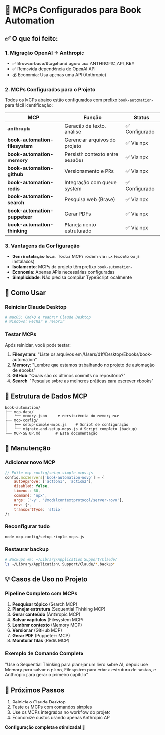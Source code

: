 # 🎯 MCPs Configurados para Book Automation

## ✅ O que foi feito:

### 1. **Migração OpenAI → Anthropic**
- ✅ Browserbase/Stagehand agora usa ANTHROPIC_API_KEY
- ✅ Removida dependência de OpenAI API
- 💰 Economia: Usa apenas uma API (Anthropic)

### 2. **MCPs Configurados para o Projeto**

Todos os MCPs abaixo estão configurados com prefixo `book-automation-` para fácil identificação:

| MCP | Função | Status |
|-----|--------|--------|
| **anthropic** | Geração de texto, análise | ✅ Configurado |
| **book-automation-filesystem** | Gerenciar arquivos do projeto | ✅ Via npx |
| **book-automation-memory** | Persistir contexto entre sessões | ✅ Via npx |
| **book-automation-github** | Versionamento e PRs | ✅ Via npx |
| **book-automation-redis** | Integração com queue system | ✅ Configurado |
| **book-automation-search** | Pesquisa web (Brave) | ✅ Via npx |
| **book-automation-puppeteer** | Gerar PDFs | ✅ Via npx |
| **book-automation-thinking** | Planejamento estruturado | ✅ Via npx |

### 3. **Vantagens da Configuração**

- **Sem instalação local**: Todos MCPs rodam via `npx` (exceto os já instalados)
- **Isolamento**: MCPs do projeto têm prefixo `book-automation-`
- **Economia**: Apenas APIs necessárias configuradas
- **Simplicidade**: Não precisa compilar TypeScript localmente

## 🚀 Como Usar

### Reiniciar Claude Desktop
```bash
# macOS: Cmd+Q e reabrir Claude Desktop
# Windows: Fechar e reabrir
```

### Testar MCPs
Após reiniciar, você pode testar:

1. **Filesystem**: "Liste os arquivos em /Users/d1f/Desktop/Ebooks/book-automation"
2. **Memory**: "Lembre que estamos trabalhando no projeto de automação de ebooks"
3. **GitHub**: "Quais são os últimos commits no repositório?"
4. **Search**: "Pesquise sobre as melhores práticas para escrever ebooks"

## 📁 Estrutura de Dados MCP

```
book-automation/
├── mcp-data/
│   └── memory.json     # Persistência do Memory MCP
├── mcp-config/
│   ├── setup-simple-mcps.js    # Script de configuração
│   └── migrate-and-setup-mcps.js # Script completo (backup)
└── MCP-SETUP.md       # Esta documentação
```

## 🔧 Manutenção

### Adicionar novo MCP
```javascript
// Edite mcp-config/setup-simple-mcps.js
config.mcpServers['book-automation-novo'] = {
    autoApprove: ['action1', 'action2'],
    disabled: false,
    timeout: 60,
    command: 'npx',
    args: ['-y', '@modelcontextprotocol/server-novo'],
    env: {},
    transportType: 'stdio'
};
```

### Reconfigurar tudo
```bash
node mcp-config/setup-simple-mcps.js
```

### Restaurar backup
```bash
# Backups em: ~/Library/Application Support/Claude/
ls ~/Library/Application\ Support/Claude/*.backup*
```

## 💡 Casos de Uso no Projeto

### Pipeline Completo com MCPs

1. **Pesquisar tópico** (Search MCP)
2. **Planejar estrutura** (Sequential Thinking MCP)
3. **Gerar conteúdo** (Anthropic MCP)
4. **Salvar capítulos** (Filesystem MCP)
5. **Lembrar contexto** (Memory MCP)
6. **Versionar** (GitHub MCP)
7. **Gerar PDF** (Puppeteer MCP)
8. **Monitorar filas** (Redis MCP)

### Exemplo de Comando Completo
"Use o Sequential Thinking para planejar um livro sobre AI, depois use Memory para salvar o plano, Filesystem para criar a estrutura de pastas, e Anthropic para gerar o primeiro capítulo"

## 🎉 Próximos Passos

1. Reinicie o Claude Desktop
2. Teste os MCPs com comandos simples
3. Use os MCPs integrados no workflow do projeto
4. Economize custos usando apenas Anthropic API

**Configuração completa e otimizada!** 🚀